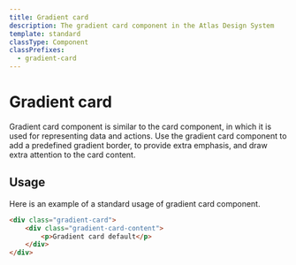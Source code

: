 ```yaml
---
title: Gradient card
description: The gradient card component in the Atlas Design System
template: standard
classType: Component
classPrefixes:
  - gradient-card
---
```


# Gradient card

Gradient card component is similar to the card component, in which it is used for representing data and actions. Use the gradient card component to add a predefined gradient border, to provide extra emphasis, and draw extra attention to the card content.

## Usage

Here is an example of a standard usage of gradient card component.

```html
<div class="gradient-card">
	<div class="gradient-card-content">
		<p>Gradient card default</p>
	</div>
</div>
```
